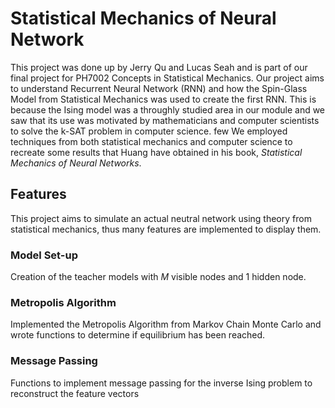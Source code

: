 # Statistical Mechanics of Neural Network

This project was done up by Jerry Qu and Lucas Seah and is part of our final project for PH7002 Concepts in Statistical Mechanics. Our project aims to understand Recurrent Neural Network (RNN) and how the Spin-Glass Model from Statistical Mechanics was used to create the first RNN. This is because the Ising model was a throughly studied area in our module and we saw that its use was motivated by mathematicians and computer scientists to solve the k-SAT problem in computer science. few We employed techniques from both statistical mechanics and computer science to recreate some results that Huang have obtained in his book, _Statistical Mechanics of Neural Networks_.

## Features
This project aims to simulate an actual neutral network using theory from statistical mechanics, thus many features are implemented to display them.

### Model Set-up
Creation of the teacher models with $M$ visible nodes and 1 hidden node.

### Metropolis Algorithm
Implemented the Metropolis Algorithm from Markov Chain Monte Carlo and wrote functions to determine if equilibrium has been reached.

### Message Passing
Functions to implement message passing for the inverse Ising problem to reconstruct the feature vectors


